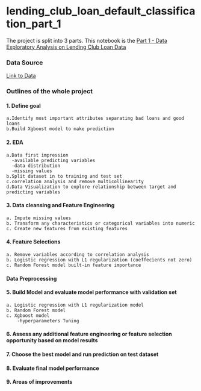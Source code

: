 # lending_club_loan_default_classification_part_1
The project is split into 3 parts. This notebook is the [Part 1 - Data Exploratory Analysis on Lending Club Loan Data](https://yzclaire.github.io/lending_club_loan_default_classification_part_1/)

### Data Source
[Link to Data](https://www.kaggle.com/wordsforthewise/lending-club)

### Outlines of the whole project

#### 1. Define goal 

    a.Identify most important attributes separating bad loans and good loans 
    b.Build Xgboost model to make prediction
    
#### 2. EDA

    a.Data first impression
      -available predicting variables
      -data distribution
      -missing values
    b.Split dataset in to training and test set
    c.correlation analysis and remove multicollinearity
    d.Data Visualization to explore relationship between target and predicting variables
    
#### 3. Data cleansing and Feature Engineering

    a. Impute missing values
    b. Transform any characteristics or categorical variables into numeric
    c. Create new features from existing features

#### 4. Feature Selections
    a. Remove variables according to correlation analysis
    b. Logistic regression with L1 regularization (coeffecients not zero)
    c. Random Forest model built-in feature importance
    
####  Data Preprocessing

#### 5. Build Model and evaluate model performance with validation set 
    a. Logistic regression with L1 regularization model
    b. Random Forest model 
    c. Xgboost model
        -hyperparameters Tuning
        
 
#### 6. Assess any additional feature engineering or feature selection opportunity based on model results

#### 7. Choose the best model and run prediction on test dataset

#### 8. Evaluate final model performance 

#### 9. Areas of improvements

 

